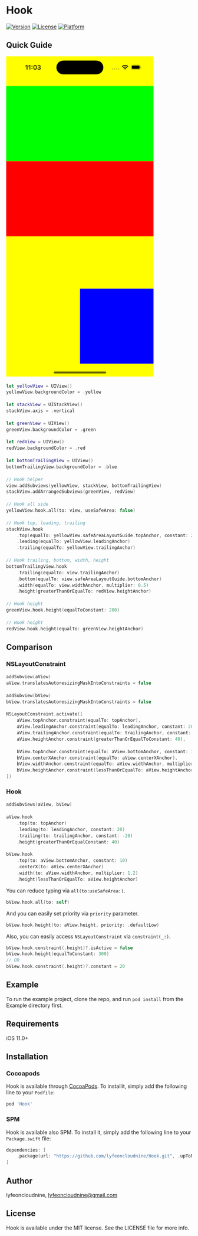 # Hook

[![Version](https://img.shields.io/cocoapods/v/Hook.svg?style=flat)](https://cocoapods.org/pods/Hook)
[![License](https://img.shields.io/cocoapods/l/Hook.svg?style=flat)](https://cocoapods.org/pods/Hook)
[![Platform](https://img.shields.io/cocoapods/p/Hook.svg?style=flat)](https://cocoapods.org/pods/Hook)

## Quick Guide

<img src="/Assets/Screen Shot.png" width="400">

```swift
let yellowView = UIView()
yellowView.backgroundColor = .yellow

let stackView = UIStackView()
stackView.axis = .vertical

let greenView = UIView()
greenView.backgroundColor = .green

let redView = UIView()
redView.backgroundColor = .red

let bottomTrailingView = UIView()
bottomTrailingView.backgroundColor = .blue

// Hook helper
view.addSubviews(yellowView, stackView, bottomTrailingView)
stackView.addArrangedSubviews(greenView, redView)

// Hook all side
yellowView.hook.all(to: view, useSafeArea: false)

// Hook top, leading, trailing
stackView.hook
    .top(equalTo: yellowView.safeAreaLayoutGuide.topAnchor, constant: 20)
    .leading(equalTo: yellowView.leadingAnchor)
    .trailing(equalTo: yellowView.trailingAnchor)

// Hook trailing, bottom, width, height
bottomTrailingView.hook
    .trailing(equalTo: view.trailingAnchor)
    .bottom(equalTo: view.safeAreaLayoutGuide.bottomAnchor)
    .width(equalTo: view.widthAnchor, multiplier: 0.5)
    .height(greaterThanOrEqualTo: redView.heightAnchor)

// Hook height
greenView.hook.height(equalToConstant: 200)

// Hook height
redView.hook.height(equalTo: greenView.heightAnchor)
```

## Comparison

### NSLayoutConstraint

```swift
addSubview(aView)
aView.translatesAutoresizingMaskIntoConstraints = false

addSubview(bView)
bView.translatesAutoresizingMaskIntoConstraints = false

NSLayoutConstraint.activate([
    aView.topAnchor.constraint(equalTo: topAnchor),
    aView.leadingAnchor.constraint(equalTo: leadingAnchor, constant: 20),
    aView.trailingAnchor.constraint(equalTo: trailingAnchor, constant: -20),
    aView.heightAnchor.constraint(greaterThanOrEqualToConstant: 40),

    bView.topAnchor.constraint(equalTo: aView.bottomAnchor, constant: 10),
    bView.centerXAnchor.constraint(equalTo: aView.centerXAnchor),
    bView.widthAnchor.constraint(equalTo: aView.widthAnchor, multiplier: 1.2),
    bView.heightAnchor.constraint(lessThanOrEqualTo: aView.heightAnchor)
])
```

### Hook

```swift
addSubviews(aView, bView)

aView.hook
    .top(to: topAnchor)
    .leading(to: leadingAnchor, constant: 20)
    .trailing(to: trailingAnchor, constant: -20)
    .height(greaterThanOrEqualConstant: 40)

bView.hook
    .top(to: aView.bottomAnchor, constant: 10)
    .centerX(to: aView.centerXAnchor)
    .width(to: aView.widthAnchor, multiplier: 1.2)
    .height(lessThanOrEqualTo: aView.heightAnchor)
```

You can reduce typing via `all(to:useSafeArea:)`.

```swift
bView.hook.all(to: self)
```

And you can easily set priority via `priority` parameter.

```swift
bView.hook.height(to: aView.height, priority: .defaultLow)
```

Also, you can easily access `NSLayoutConstraint` via `constraint(_:)`.

```swift
bView.hook.constraint(.height)?.isActive = false
bView.hook.height(equalToConstant: 300)
// OR
bView.hook.constraint(.height)?.constant = 20
```

## Example

To run the example project, clone the repo, and run `pod install` from the Example directory first.

## Requirements

iOS 11.0+

## Installation

### Cocoapods

Hook is available through [CocoaPods](https://cocoapods.org). 
To installit, simply add the following line to your `Podfile`:

```ruby
pod 'Hook'
```

### SPM

Hook is available also SPM. 
To install it, simply add the following line to your `Package.swift` file:

```swift
dependencies: [
    .package(url: "https://github.com/lyfeoncloudnine/Hook.git", .upToNextMajor(from: "1.0.0"))
]
```

## Author

lyfeoncloudnine, lyfeoncloudnine@gmail.com

## License

Hook is available under the MIT license. See the LICENSE file for more info.
